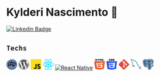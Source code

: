 # Kylderi Nascimento 👋

[![Linkedin Badge](https://img.shields.io/badge/-LinkedIn-blue?style=flat-square&logo=Linkedin&logoColor=white&link=https://www.linkedin.com/in/kylderi-nascimento/)](https://www.linkedin.com/in/kylderi-nascimento/)

## <code>Techs</code>
<a title="PHP" href="#"><img src="others/img/php.svg" alt="PHP" width="28px" height="28px"></a>
<a title="WordPress" href="#"><img src="others/img/wordpress.svg" alt="WordPress" width="28px" height="28px"></a>
<a title="JavaScript" href="#"><img src="others/img/js.svg" alt="JavaScript" width="28px" height="28px"></a>
<a title="React" href="#"><img src="others/img/react.svg" alt="React" width="28px" height="28px"></a>
<a title="React Native" href="#"><img src="others/img/react-native.svg" alt="React Native" width="28px" height="28px"></a>
<a title="HTML5" href="#"><img src="others/img/html5.svg" alt="HTML" width="28px" height="28px"></a>
<a title="CSS3" href="#"><img src="others/img/css3.svg" alt="CSS" width="28px" height="28px"></a>
<a title="Git" href="#"><img src="others/img/git.svg" alt="Git" width="28px" height="28px"></a>
<a title="MySQL" href="#"><img src="others/img/mysql.svg" alt="MySQL" width="28px" height="28px"></a>
<a title="PostgreSQL" href="#"><img src="others/img/postgresql.svg" alt="PostgreSQL" width="28px" height="28px"></a>
